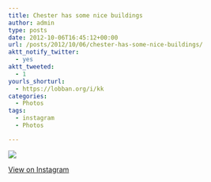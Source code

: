 ```yaml
---
title: Chester has some nice buildings
author: admin
type: posts
date: 2012-10-06T16:45:12+00:00
url: /posts/2012/10/06/chester-has-some-nice-buildings/
aktt_notify_twitter:
  - yes
aktt_tweeted:
  - 1
yourls_shorturl:
  - https://lobban.org/i/kk
categories:
  - Photos
tags:
  - instagram
  - Photos

---
```

![][1]

[View on Instagram][2]

 [1]: https://lobban.org/wp-content/uploads/HLIC/8014c545f7ce820813c9128f756c85a0.jpg
 [2]: http://instagr.am/p/QcqOTOqllk/